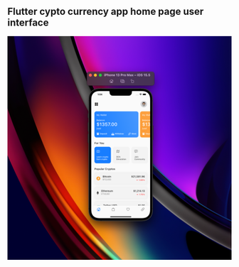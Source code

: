 ## Flutter cypto currency app home page user interface
![enter image description here](https://raw.githubusercontent.com/Hemsara/flutter-crypto-app-home-page/master/assets/ui%20screenshot.png?token=GHSAT0AAAAAABT3I2IVRETGOHU4SJN2MOGUYWKZRAA)
